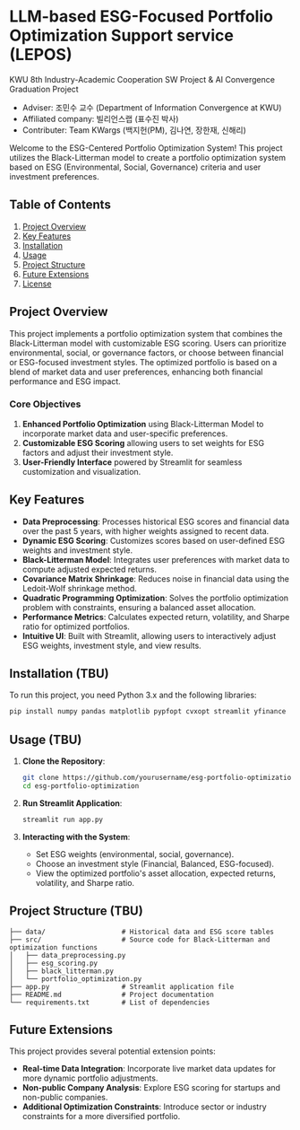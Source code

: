 # LLM-based ESG-Focused Portfolio Optimization Support service (LEPOS) 
KWU 8th Industry-Academic Cooperation SW Project & AI Convergence Graduation Project 
 * Adviser: 조민수 교수 (Department of Information Convergence at KWU)
 * Affiliated company: 빌리언스랩 (표수진 박사)
 * Contributer: Team KWargs (백지헌(PM), 김나연, 장한재, 신해리)

Welcome to the ESG-Centered Portfolio Optimization System! This project utilizes the Black-Litterman model to create a portfolio optimization system based on ESG (Environmental, Social, Governance) criteria and user investment preferences.

## Table of Contents
1. [Project Overview](#project-overview)
2. [Key Features](#key-features)
3. [Installation](#installation)
4. [Usage](#usage)
5. [Project Structure](#project-structure)
6. [Future Extensions](#future-extensions)
7. [License](#license)

## Project Overview
This project implements a portfolio optimization system that combines the Black-Litterman model with customizable ESG scoring. Users can prioritize environmental, social, or governance factors, or choose between financial or ESG-focused investment styles. The optimized portfolio is based on a blend of market data and user preferences, enhancing both financial performance and ESG impact.

### Core Objectives
1. **Enhanced Portfolio Optimization** using Black-Litterman Model to incorporate market data and user-specific preferences.
2. **Customizable ESG Scoring** allowing users to set weights for ESG factors and adjust their investment style.
3. **User-Friendly Interface** powered by Streamlit for seamless customization and visualization.

## Key Features
- **Data Preprocessing**: Processes historical ESG scores and financial data over the past 5 years, with higher weights assigned to recent data.
- **Dynamic ESG Scoring**: Customizes scores based on user-defined ESG weights and investment style.
- **Black-Litterman Model**: Integrates user preferences with market data to compute adjusted expected returns.
- **Covariance Matrix Shrinkage**: Reduces noise in financial data using the Ledoit-Wolf shrinkage method.
- **Quadratic Programming Optimization**: Solves the portfolio optimization problem with constraints, ensuring a balanced asset allocation.
- **Performance Metrics**: Calculates expected return, volatility, and Sharpe ratio for optimized portfolios.
- **Intuitive UI**: Built with Streamlit, allowing users to interactively adjust ESG weights, investment style, and view results.

## Installation (TBU)
To run this project, you need Python 3.x and the following libraries:
```bash
pip install numpy pandas matplotlib pypfopt cvxopt streamlit yfinance
```

## Usage (TBU)
1. **Clone the Repository**:
   ```bash
   git clone https://github.com/yourusername/esg-portfolio-optimization.git
   cd esg-portfolio-optimization
   ```

2. **Run Streamlit Application**:
   ```bash
   streamlit run app.py
   ```

3. **Interacting with the System**:
   - Set ESG weights (environmental, social, governance).
   - Choose an investment style (Financial, Balanced, ESG-focused).
   - View the optimized portfolio's asset allocation, expected returns, volatility, and Sharpe ratio.

## Project Structure (TBU)
```plaintext
├── data/                   # Historical data and ESG score tables
├── src/                    # Source code for Black-Litterman and optimization functions
│   ├── data_preprocessing.py
│   ├── esg_scoring.py
│   ├── black_litterman.py
│   └── portfolio_optimization.py
├── app.py                  # Streamlit application file
├── README.md               # Project documentation
└── requirements.txt        # List of dependencies
```

## Future Extensions
This project provides several potential extension points:
- **Real-time Data Integration**: Incorporate live market data updates for more dynamic portfolio adjustments.
- **Non-public Company Analysis**: Explore ESG scoring for startups and non-public companies.
- **Additional Optimization Constraints**: Introduce sector or industry constraints for a more diversified portfolio.
